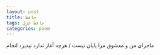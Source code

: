 ```yaml
---
layout: post
title: حافظ
tags: حافظ غزل
categories: poem
---
```


ماجرای من و معشوق مرا پایان نیست / هرچه آغاز ندارد نپذیرد انجام